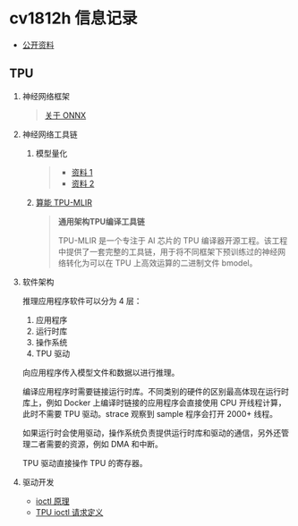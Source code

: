 ﻿# cv1812h 信息记录

- [公开资料](https://github.com/sophgo/sophpi-huashan)

## TPU

1. 神经网络框架

   > [关于 ONNX](https://zhuanlan.zhihu.com/p/346511883)

2. 神经网络工具链

   1. 模型量化

      > - [资料 1](https://zhuanlan.zhihu.com/p/141641433)
      > - [资料 2](https://zhuanlan.zhihu.com/p/157633225)

   2. [算能 TPU-MLIR](https://tpumlir.org/index.html)

      > **通用架构TPU编译工具链**
      >
      > TPU-MLIR 是一个专注于 AI 芯片的 TPU 编译器开源工程。该工程中提供了一套完整的工具链，用于将不同框架下预训练过的神经网络转化为可以在 TPU 上高效运算的二进制文件 bmodel。

3. 软件架构

   推理应用程序软件可以分为 4 层：

   1. 应用程序
   2. 运行时库
   3. 操作系统
   4. TPU 驱动

   向应用程序传入模型文件和数据以进行推理。

   编译应用程序时需要链接运行时库。不同类别的硬件的区别最高体现在运行时库上，例如 Docker 上编译时链接的应用程序会直接使用 CPU 开线程计算，此时不需要 TPU 驱动。strace 观察到 sample 程序会打开 2000+ 线程。

   如果运行时会使用驱动，操作系统负责提供运行时库和驱动的通信，另外还管理二者需要的资源，例如 DMA 和中断。

   TPU 驱动直接操作 TPU 的寄存器。

4. 驱动开发

   - [ioctl 原理](https://zhuanlan.zhihu.com/p/578501178)
   - [TPU ioctl 请求定义](https://github.com/sophgo/sophpi-huashan/blob/master/mmf-sdk/middleware/v2/include/linux/cvi_tpu_ioctl.h)
